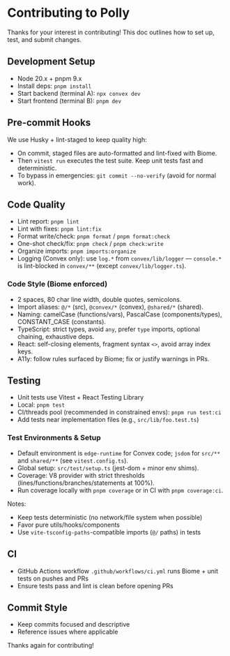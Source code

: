 # Contributing to Polly

Thanks for your interest in contributing! This doc outlines how to set up, test, and submit changes.

## Development Setup

- Node 20.x + pnpm 9.x
- Install deps: `pnpm install`
- Start backend (terminal A): `npx convex dev`
- Start frontend (terminal B): `pnpm dev`

## Pre-commit Hooks

We use Husky + lint-staged to keep quality high:

- On commit, staged files are auto-formatted and lint-fixed with Biome.
- Then `vitest run` executes the test suite. Keep unit tests fast and deterministic.
- To bypass in emergencies: `git commit --no-verify` (avoid for normal work).

## Code Quality

- Lint report: `pnpm lint`
- Lint with fixes: `pnpm lint:fix`
- Format write/check: `pnpm format` / `pnpm format:check`
- One-shot check/fix: `pnpm check` / `pnpm check:write`
- Organize imports: `pnpm imports:organize`
- Logging (Convex only): use `log.*` from `convex/lib/logger` — `console.*` is lint-blocked in `convex/**` (except `convex/lib/logger.ts`).

### Code Style (Biome enforced)

- 2 spaces, 80 char line width, double quotes, semicolons.
- Import aliases: `@/*` (src), `@convex/*` (convex), `@shared/*` (shared).
- Naming: camelCase (functions/vars), PascalCase (components/types), CONSTANT_CASE (constants).
- TypeScript: strict types, avoid `any`, prefer `type` imports, optional chaining, exhaustive deps.
- React: self-closing elements, fragment syntax `<>`, avoid array index keys.
- A11y: follow rules surfaced by Biome; fix or justify warnings in PRs.

## Testing

- Unit tests use Vitest + React Testing Library
- Local: `pnpm test`
- CI/threads pool (recommended in constrained envs): `pnpm run test:ci`
- Add tests near implementation files (e.g., `src/lib/foo.test.ts`)

### Test Environments & Setup

- Default environment is `edge-runtime` for Convex code; `jsdom` for `src/**` and `shared/**` (see `vitest.config.ts`).
- Global setup: `src/test/setup.ts` (jest-dom + minor env shims).
- Coverage: V8 provider with strict thresholds (lines/functions/branches/statements at 100%).
- Run coverage locally with `pnpm coverage` or in CI with `pnpm coverage:ci`.

Notes:
- Keep tests deterministic (no network/file system when possible)
- Favor pure utils/hooks/components
- Use `vite-tsconfig-paths`-compatible imports (`@/` paths) in tests

## CI

- GitHub Actions workflow `.github/workflows/ci.yml` runs Biome + unit tests on pushes and PRs
- Ensure tests pass and lint is clean before opening PRs

## Commit Style

- Keep commits focused and descriptive
- Reference issues where applicable

Thanks again for contributing!
